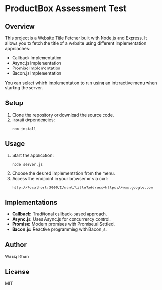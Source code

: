 # ProductBox Assessment Test

## Overview
This project is a Website Title Fetcher built with Node.js and Express. It allows you to fetch the title of a website using different implementation approaches:

- Callback Implementation
- Async.js Implementation
- Promise Implementation
- Bacon.js Implementation

You can select which implementation to run using an interactive menu when starting the server.

## Setup
1. Clone the repository or download the source code.
2. Install dependencies:
   ```
   npm install
   ```

## Usage
1. Start the application:
   ```
   node server.js
   ```
2. Choose the desired implementation from the menu.
3. Access the endpoint in your browser or via curl:
   ```
   http://localhost:3000/I/want/title?address=https://www.google.com
   ```

## Implementations
- **Callback:** Traditional callback-based approach.
- **Async.js:** Uses Async.js for concurrency control.
- **Promise:** Modern promises with Promise.allSettled.
- **Bacon.js:** Reactive programming with Bacon.js.

## Author
Wasiq Khan

## License
MIT